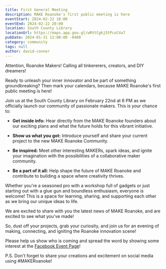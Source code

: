 ```yaml
---
title: First General Meeting
description: MAKE Roanoke's first public meeting is here
eventStart: 2024-02-22 18:00
eventEnd: 2024-02-22 20:00
location: South County Library
locationUrl: https://maps.app.goo.gl/wRVtCgkj5tPcuC4a7
pubDate: 2024-01-31 12:00:00 -0400
category: community
tags: null
author: david-conner
---
```


Attention, Roanoke Makers! Calling all tinkererers, creators, and DIY dreamers!

Ready to unleash your inner innovator and be part of something groundbreaking?
Then mark your calendars, because MAKE Roanoke's first public meeting is here! ️

Join us at the South County Library on February 22nd at 6 PM as we officially
launch our community of passionate makers.  This is your chance to:

* **Get inside info:** Hear directly from the MAKE Roanoke founders about our
  exciting plans and what the future holds for this vibrant initiative.

* **Show us what you got:** Introduce yourself and share your current project to
  the new MAKE Roanoke Community.

* **Be inspired:** Meet other interesting MAKERs, spark ideas, and ignite your
  imagination with the possibilities of a collaborative maker community.

* **Be a part of it all:** Help shape the future of MAKE Roanoke and contribute
  to building a space where creativity thrives.

Whether you're a seasoned pro with a workshop full of gadgets or just starting
out with a glue gun and boundless enthusiasm, everyone is welcome!  This is a
space for learning, sharing, and supporting each other as we bring our unique
ideas to life.

We are excited to share with you the latest news of MAKE Roanoke, and are
excited to see what you've made!

So, dust off your projects, grab your curiosity, and join us for an evening of
making, connecting, and igniting the Roanoke innovation scene!

Please help us show who is coming and spread the word by showing some interest
at the [Facebook Event Page](https://www.facebook.com/events/901879911429355)!

P.S. Don't forget to share your creations and excitement on social media using
#MAKERoanoke!
